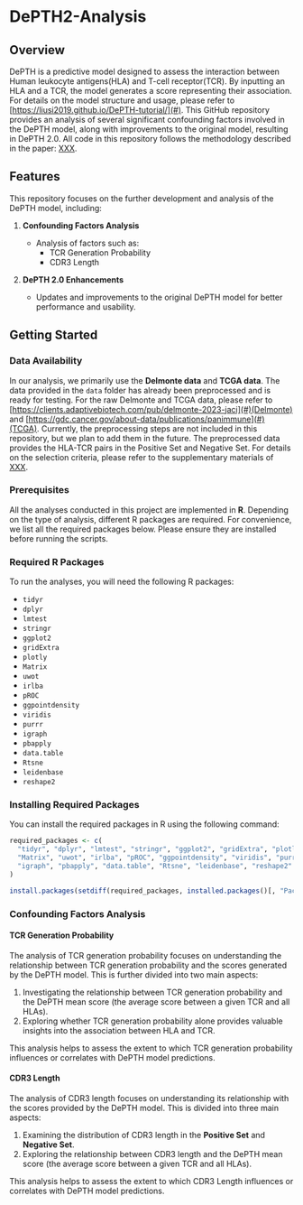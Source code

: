 # DePTH2-Analysis

## Overview
DePTH is a predictive model designed to assess the interaction between Human leukocyte antigens(HLA) and T-cell receptor(TCR). By inputting an HLA and a TCR, the model generates a score representing their association. For details on the model structure and usage, please refer to [https://liusi2019.github.io/DePTH-tutorial/](#). This GitHub repository provides an analysis of several significant confounding factors involved in the DePTH model, along with improvements to the original model, resulting in DePTH 2.0. All code in this repository follows the methodology described in the paper: [XXX](#).

## Features
This repository focuses on the further development and analysis of the DePTH model, including:
1. **Confounding Factors Analysis**  
   - Analysis of factors such as:
     - TCR Generation Probability
     - CDR3 Length  

2. **DePTH 2.0 Enhancements**  
   - Updates and improvements to the original DePTH model for better performance and usability.


## Getting Started

### Data Availability
In our analysis, we primarily use the **Delmonte data** and **TCGA data**. The data provided in the `data` folder has already been preprocessed and is ready for testing. For the raw Delmonte and TCGA data, please refer to  [https://clients.adaptivebiotech.com/pub/delmonte-2023-jaci](#)(Delmonte) and  [https://gdc.cancer.gov/about-data/publications/panimmune](#)(TCGA). Currently, the preprocessing steps are not included in this repository, but we plan to add them in the future. The preprocessed data provides the HLA-TCR pairs in the Positive Set and Negative Set. For details on the selection criteria, please refer to the supplementary materials of [XXX](#).

### Prerequisites
All the analyses conducted in this project are implemented in **R**. Depending on the type of analysis, different R packages are required. For convenience, we list all the required packages below. Please ensure they are installed before running the scripts.

### Required R Packages
To run the analyses, you will need the following R packages:

- `tidyr`
- `dplyr`
- `lmtest`
- `stringr`
- `ggplot2`
- `gridExtra`
- `plotly`
- `Matrix`
- `uwot`
- `irlba`
- `pROC`
- `ggpointdensity`
- `viridis`
- `purrr`
- `igraph`
- `pbapply`
- `data.table`
- `Rtsne`
- `leidenbase`
- `reshape2`

### Installing Required Packages
You can install the required packages in R using the following command:

```R
required_packages <- c(
  "tidyr", "dplyr", "lmtest", "stringr", "ggplot2", "gridExtra", "plotly",
  "Matrix", "uwot", "irlba", "pROC", "ggpointdensity", "viridis", "purrr",
  "igraph", "pbapply", "data.table", "Rtsne", "leidenbase", "reshape2"
)

install.packages(setdiff(required_packages, installed.packages()[, "Package"]))
```

### Confounding Factors Analysis

#### TCR Generation Probability

The analysis of TCR generation probability focuses on understanding the relationship between TCR generation probability and the scores generated by the DePTH model. This is further divided into two main aspects:

1. Investigating the relationship between TCR generation probability and the DePTH mean score (the average score between a given TCR and all HLAs).  
2. Exploring whether TCR generation probability alone provides valuable insights into the association between HLA and TCR.  

This analysis helps to assess the extent to which TCR generation probability influences or correlates with DePTH model predictions.

#### CDR3 Length

The analysis of CDR3 length focuses on understanding its relationship with the scores provided by the DePTH model. This is divided into three main aspects:

1. Examining the distribution of CDR3 length in the **Positive Set** and **Negative Set**.  
2. Exploring the relationship between CDR3 length and the DePTH mean score (the average score between a given TCR and all HLAs).  

This analysis helps to assess the extent to which CDR3 Length influences or correlates with DePTH model predictions.



